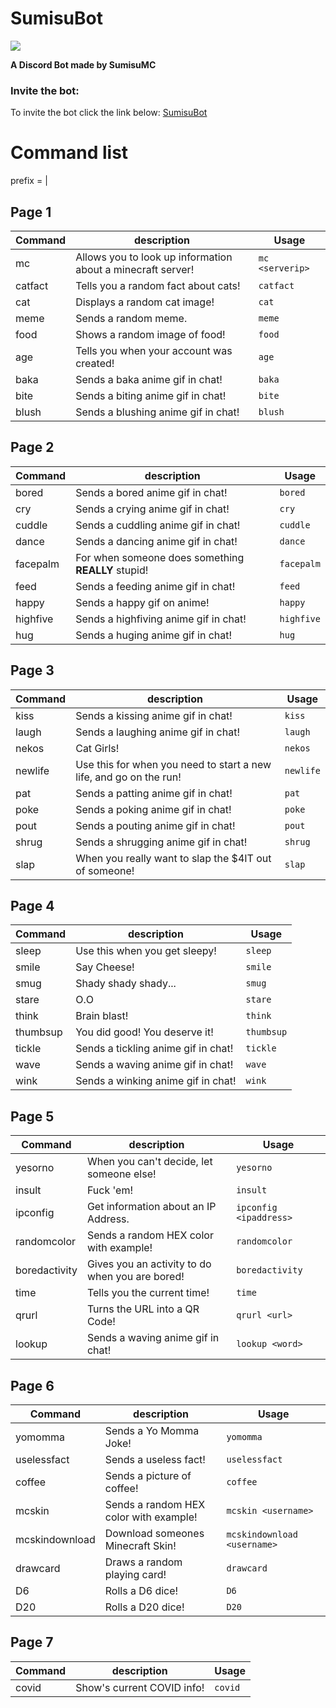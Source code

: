 # SumisuBot

![](https://byob.yarr.is/csmith1865/SumisuBot/time)

**A Discord Bot made by SumisuMC**
<br />


### Invite the bot:
To invite the bot click the link below:
[SumisuBot](https://sumisuapi.herokuapp.com/jokes) <br>

# Command list
prefix = |

## Page 1
|	Command	| description	| Usage
|---------------|--------------------|--------------|
| mc <serverip>	|	Allows you to look up information about a minecraft server!	|	`mc <serverip> `	|
| catfact	|	Tells you a random fact about cats!	|	`catfact`	|
| cat	|	Displays a random cat image!	|	`cat`	|
| meme	|	Sends a random meme.	|	`meme`	|
| food	|	Shows a random image of food!	|	`food`	|
| age	|	Tells you when your account was created!	|	`age`	|
| baka	|	Sends a baka anime gif in chat!	|	`baka`	|
| bite	|	Sends a biting anime gif in chat!	|	`bite`	|
| blush	|	Sends a blushing anime gif in chat!	|	`blush`	|

## Page 2
|	Command	| description	| Usage
|---------------|--------------------|--------------|
| bored	|	Sends a bored anime gif in chat!	|	`bored`	|
| cry	|	Sends a crying anime gif in chat!	|	`cry`	|
| cuddle	|	Sends a cuddling anime gif in chat!	|	`cuddle`	|
| dance	|	Sends a dancing anime gif in chat!	|	`dance`	|
| facepalm	|	For when someone does something **REALLY** stupid!	|	`facepalm`	|
| feed	|	Sends a feeding anime gif in chat!	|	`feed`	|
| happy	|	Sends a happy gif on anime!	|	`happy`	|
| highfive	|	Sends a highfiving anime gif in chat!	|	`highfive`	|
| hug	|	Sends a huging anime gif in chat!	|	`hug`	|


## Page 3
|	Command	| description	| Usage
|---------------|--------------------|--------------|
| kiss	|	Sends a kissing anime gif in chat!	|	`kiss`	|
| laugh	|	Sends a laughing anime gif in chat!	|	`laugh`	|
| nekos	|	Cat Girls!	|	`nekos`	|
| newlife	|	Use this for when you need to start a new life, and go on the run!	|	`newlife`	|
| pat	|	Sends a patting anime gif in chat!	|	`pat`	|
| poke	|	Sends a poking anime gif in chat!	|	`poke`	|
| pout	|	Sends a pouting anime gif in chat!	|	`pout`	|
| shrug	|	Sends a shrugging anime gif in chat!	|	`shrug`	|
| slap	|	When you really want to slap the $4IT out of someone!	|	`slap`	|


## Page 4
|	Command	| description	| Usage
|---------------|--------------------|--------------|
| sleep	|	Use this when you get sleepy!	|	`sleep`	|
| smile	|	Say Cheese!	|	`smile`	|
| smug	|	Shady shady shady...	|	`smug`	|
| stare	|	O.O	|	`stare`	|
| think	|	Brain blast!	|	`think`	|
| thumbsup	|	You did good! You deserve it!	|	`thumbsup`	|
| tickle	|	Sends a tickling anime gif in chat!	|	`tickle`	|
| wave	|	Sends a waving anime gif in chat!	|	`wave`	|
| wink	|	Sends a winking anime gif in chat!	|	`wink`	|


## Page 5
|	Command	| description	| Usage
|---------------|--------------------|--------------|
| yesorno	|	When you can't decide, let someone else!	|	`yesorno`	|
| insult	|	Fuck 'em!	|	`insult`	|
| ipconfig <ipaddress>	|	Get information about an IP Address.	|	`ipconfig <ipaddress>`	|
| randomcolor	|	Sends a random HEX color with example!	|	`randomcolor`	|
| boredactivity	|	Gives you an activity to do when you are bored!	|	`boredactivity`	|
| time	|	Tells you the current time!	|	`time`	|
| qrurl <url>	|	Turns the URL into a QR Code!	|	`qrurl <url>`	|
| lookup <word>	|	Sends a waving anime gif in chat!	|	`lookup <word>`	|


## Page 6
|	Command	| description	| Usage
|---------------|--------------------|--------------|
| yomomma	|	Sends a Yo Momma Joke!	|	`yomomma`	|
| uselessfact	|	Sends a useless fact!	|	`uselessfact`	|
| coffee	|	Sends a picture of coffee!	|	`coffee`	|
| mcskin <username>	|	Sends a random HEX color with example!	|	`mcskin <username>`	|
| mcskindownload <username>	|	Download someones Minecraft Skin!	|	`mcskindownload <username>`	|
| drawcard	|	Draws a random playing card!	|	`drawcard`	|
| D6	|	Rolls a D6 dice!	|	`D6`	|
| D20	|	Rolls a D20 dice!	|	`D20`	|


## Page 7
|	Command	| description	| Usage
|---------------|--------------------|--------------|
| covid	|	Show's current COVID info!	|	`covid`	|
